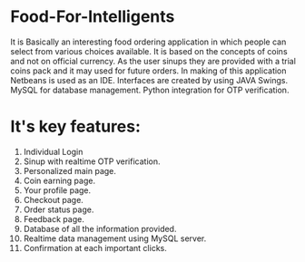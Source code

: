 
# Food-For-Intelligents

It is Basically an interesting food ordering application in which people can select from various choices available.
It is based on the concepts of coins and not on official currency. 
As the user sinups they are provided with a trial coins pack and it may used for future orders.
In making of this application Netbeans is used as an IDE. Interfaces are created by using JAVA Swings. MySQL for database management. Python integration for OTP verification.
# It's key features:
1. Individual Login
2. Sinup with realtime OTP verification.
3. Personalized main page.
4. Coin earning page.
5. Your profile page.
6. Checkout page.
7. Order status page.
8. Feedback page.
9. Database of all the information provided.
10. Realtime data management using MySQL server.
11. Confirmation at each important clicks.
